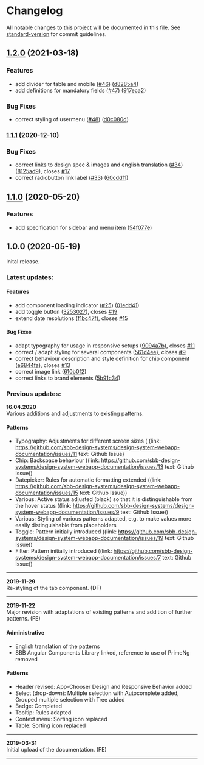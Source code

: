 # Changelog

All notable changes to this project will be documented in this file. See [standard-version](https://github.com/conventional-changelog/standard-version) for commit guidelines.

## [1.2.0](https://github.com/sbb-design-systems/design-system-webapp-documentation/compare/v1.1.1...v1.2.0) (2021-03-18)


### Features

* add divider for table and mobile ([#46](https://github.com/sbb-design-systems/design-system-webapp-documentation/issues/46)) ([d8285a4](https://github.com/sbb-design-systems/design-system-webapp-documentation/commit/d8285a45d17ab4934e94f77be28f0a22c2bf994e))
* add definitions for mandatory fields ([#47](https://github.com/sbb-design-systems/design-system-webapp-documentation/issues/47)) ([917eca2](https://github.com/sbb-design-systems/design-system-webapp-documentation/commit/917eca27a5c239ee97e394ba397cdb41ac3678dc))


### Bug Fixes

* correct styling of usermenu ([#48](https://github.com/sbb-design-systems/design-system-webapp-documentation/issues/48)) ([d0c080d](https://github.com/sbb-design-systems/design-system-webapp-documentation/commit/d0c080db5b511eac22b3a89dee0c6176e099383f))

### [1.1.1](https://github.com/sbb-design-systems/design-system-webapp-documentation/compare/v1.1.0...v1.1.1) (2020-12-10)


### Bug Fixes

* correct links to design spec & images and english translation ([#34](https://github.com/sbb-design-systems/design-system-webapp-documentation/issues/34)) ([8125ad9](https://github.com/sbb-design-systems/design-system-webapp-documentation/commit/8125ad93cd4ba2f3b5ec71701fed10923e99a8be)), closes [#17](https://github.com/sbb-design-systems/design-system-webapp-documentation/issues/17)
* correct radiobutton link label ([#33](https://github.com/sbb-design-systems/design-system-webapp-documentation/issues/33)) ([60cddf1](https://github.com/sbb-design-systems/design-system-webapp-documentation/commit/60cddf1e5e53d09d2dd49f6f330f097dcd2cae37))

## [1.1.0](https://github.com/sbb-design-systems/design-system-webapp-documentation/compare/v1.0.0...v1.1.0) (2020-05-20)


### Features

* add specification for sidebar and menu item ([54f077e](https://github.com/sbb-design-systems/design-system-webapp-documentation/commit/54f077eb393055102be55ac18e30143adbdcf03f))

## 1.0.0 (2020-05-19)
Inital release.

### Latest updates:

#### Features

* add component loading indicator ([#25](https://github.com/sbb-design-systems/design-system-webapp-documentation/issues/25)) ([01edd41](https://github.com/sbb-design-systems/design-system-webapp-documentation/commit/01edd41813fca7be1040cc982a86ad8e9b6c863d))
* add toggle button ([3253027](https://github.com/sbb-design-systems/design-system-webapp-documentation/commit/3253027a284812cdae0a034657f3b953e42783e0)), closes [#19](https://github.com/sbb-design-systems/design-system-webapp-documentation/issues/19)
* extend date resolutions ([f1bc47f](https://github.com/sbb-design-systems/design-system-webapp-documentation/commit/f1bc47f09b759eded2d7e3d298b3d07769c537af)), closes [#15](https://github.com/sbb-design-systems/design-system-webapp-documentation/issues/15)


#### Bug Fixes

* adapt typography for usage in responsive setups ([9094a7b](https://github.com/sbb-design-systems/design-system-webapp-documentation/commit/9094a7bce1a206eb79761f420073b9a1aeaaacd7)), closes [#11](https://github.com/sbb-design-systems/design-system-webapp-documentation/issues/11)
* correct / adapt styling for several components ([561d4ee](https://github.com/sbb-design-systems/design-system-webapp-documentation/commit/561d4eefd3f3384f5383b9b06014601f728a3e86)), closes [#9](https://github.com/sbb-design-systems/design-system-webapp-documentation/issues/9)
* correct behaviour description and style definition for chip component ([e6844fa](https://github.com/sbb-design-systems/design-system-webapp-documentation/commit/e6844fa529b06ac2d1bc33c084a875e3839476f5)), closes [#13](https://github.com/sbb-design-systems/design-system-webapp-documentation/issues/13)
* correct image link ([610b0f2](https://github.com/sbb-design-systems/design-system-webapp-documentation/commit/610b0f28d96d408914d8bad0064cb53f7f0c9222))
* correct links to brand elements ([5b91c34](https://github.com/sbb-design-systems/design-system-webapp-documentation/commit/5b91c34b1f849f0da3a427ee11198bcae461d28e))

### Previous updates:
**16.04.2020**<br>
Various additions and adjustments to existing patterns.

#### Patterns
- Typography: Adjustments for different screen sizes ( (link: https://github.com/sbb-design-systems/design-system-webapp-documentation/issues/11 text: Github Issue)
- Chip: Backspace behaviour ((link: https://github.com/sbb-design-systems/design-system-webapp-documentation/issues/13 text: Github Issue))
- Datepicker: Rules for automatic formatting extended ((link: https://github.com/sbb-design-systems/design-system-webapp-documentation/issues/15 text: Github Issue))
- Various: Active status adjusted (black) so that it is distinguishable from the hover status ((link: https://github.com/sbb-design-systems/design-system-webapp-documentation/issues/9 text: Github Issue))
- Various: Styling of various patterns adapted, e.g. to make values more easily distinguishable from placeholders
- Toggle: Pattern initially introduced ((link: https://github.com/sbb-design-systems/design-system-webapp-documentation/issues/19 text: Github Issue))
- Filter: Pattern initially introduced ((link: https://github.com/sbb-design-systems/design-system-webapp-documentation/issues/7 text: Github Issue))

* * *
**2019-11-29**<br>
Re-styling of the tab component. (DF)
* * *
**2019-11-22**<br>
Major revision with adaptations of existing patterns and addition of further patterns. (FE)

#### Administrative
- English translation of the patterns
- SBB Angular Components Library linked, reference to use of PrimeNg removed


#### Patterns
- Header revised: App-Chooser Design and Responsive Behavior added
- Select (drop-down): Multiple selection with Autocomplete added, Grouped multiple selection with Tree added
- Badge: Completed
- Tooltip: Rules adapted
- Context menu: Sorting icon replaced
- Table: Sorting icon replaced
* * *
**2019-03-31**<br>
Initial upload of the documentation. (FE)
* * *
